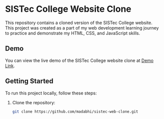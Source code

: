 # SISTec College Website Clone

This repository contains a cloned version of the SISTec College website. This project was created as a part of my web development learning journey to practice and demonstrate my HTML, CSS, and JavaScript skills.

## Demo

You can view the live demo of the SISTec College website clone at [Demo Link](https://madabhi.github.io/sistec-web-clone/).


## Getting Started

To run this project locally, follow these steps:

1. Clone the repository:

   ```bash
   git clone https://github.com/madabhi/sistec-web-clone.git
